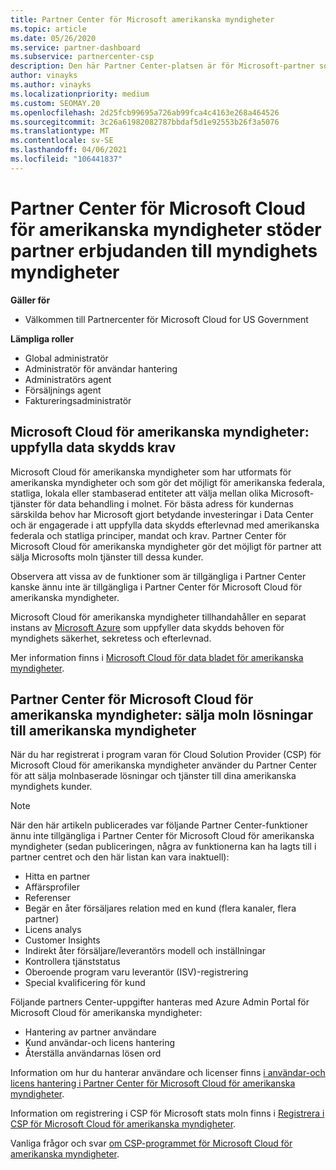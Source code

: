 ```yaml
---
title: Partner Center för Microsoft amerikanska myndigheter
ms.topic: article
ms.date: 05/26/2020
ms.service: partner-dashboard
ms.subservice: partnercenter-csp
description: Den här Partner Center-platsen är för Microsoft-partner som erbjuder Microsofts moln lösningar till kunder som arbetar med myndighets myndigheter i USA.
author: vinayks
ms.author: vinayks
ms.localizationpriority: medium
ms.custom: SEOMAY.20
ms.openlocfilehash: 2d25fcb99695a726ab99fca4c4163e268a464526
ms.sourcegitcommit: 3c26a61982082787bbdaf5d1e92553b26f3a5076
ms.translationtype: MT
ms.contentlocale: sv-SE
ms.lasthandoff: 04/06/2021
ms.locfileid: "106441837"
---
```

# <a name="partner-center-for-microsoft-cloud-for-us-government-supports-partner-offers-to-government-agencies"></a>Partner Center för Microsoft Cloud för amerikanska myndigheter stöder partner erbjudanden till myndighets myndigheter

**Gäller för**

- Välkommen till Partnercenter för Microsoft Cloud for US Government

**Lämpliga roller**

- Global administratör
- Administratör för användar hantering
- Administratörs agent
- Försäljnings agent
- Faktureringsadministratör

## <a name="microsoft-cloud-for-us-government-meeting-data-protection-requirements"></a>Microsoft Cloud för amerikanska myndigheter: uppfylla data skydds krav

Microsoft Cloud för amerikanska myndigheter som har utformats för amerikanska myndigheter och som gör det möjligt för amerikanska federala, statliga, lokala eller stambaserad entiteter att välja mellan olika Microsoft-tjänster för data behandling i molnet. För bästa adress för kundernas särskilda behov har Microsoft gjort betydande investeringar i Data Center och är engagerade i att uppfylla data skydds efterlevnad med amerikanska federala och statliga principer, mandat och krav. Partner Center för Microsoft Cloud för amerikanska myndigheter gör det möjligt för partner att sälja Microsofts moln tjänster till dessa kunder.

Observera att vissa av de funktioner som är tillgängliga i Partner Center kanske ännu inte är tillgängliga i Partner Center för Microsoft Cloud för amerikanska myndigheter.

Microsoft Cloud för amerikanska myndigheter tillhandahåller en separat instans av [Microsoft Azure](https://azure.microsoft.com/overview/clouds/government/) som uppfyller data skydds behoven för myndighets säkerhet, sekretess och efterlevnad. 

Mer information finns i [Microsoft Cloud för data bladet för amerikanska myndigheter](https://download.microsoft.com/download/C/9/C/C9CA3002-DFC4-4ADA-841F-DF42AEC042FB/Microsoft_Azure_Government_Datasheet_EN_US.PDF).

## <a name="partner-center-for-microsoft-cloud-for-us-government-selling-cloud-solutions-to-us-government-entities"></a>Partner Center för Microsoft Cloud för amerikanska myndigheter: sälja moln lösningar till amerikanska myndigheter

När du har registrerat i program varan för Cloud Solution Provider (CSP) för Microsoft Cloud för amerikanska myndigheter använder du Partner Center för att sälja molnbaserade lösningar och tjänster till dina amerikanska myndighets kunder. 

> [!NOTE]  
> När den här artikeln publicerades var följande Partner Center-funktioner ännu inte tillgängliga i Partner Center för Microsoft Cloud för amerikanska myndigheter (sedan publiceringen, några av funktionerna kan ha lagts till i partner centret och den här listan kan vara inaktuell):

- Hitta en partner
- Affärsprofiler
- Referenser
- Begär en åter försäljares relation med en kund (flera kanaler, flera partner)
- Licens analys
- Customer Insights
- Indirekt åter försäljare/leverantörs modell och inställningar
- Kontrollera tjänststatus
- Oberoende program varu leverantör (ISV)-registrering
- Special kvalificering för kund

Följande partners Center-uppgifter hanteras med Azure Admin Portal för Microsoft Cloud för amerikanska myndigheter: 

- Hantering av partner användare
- Kund användar-och licens hantering
- Återställa användarnas lösen ord

Information om hur du hanterar användare och licenser finns [i användar-och licens hantering i Partner Center för Microsoft Cloud för amerikanska myndigheter](user-management-in-partner-center-for-microsoft-us-govt-cloud.md).

Information om registrering i CSP för Microsoft stats moln finns i [Registrera i CSP för Microsoft Cloud för amerikanska myndigheter](enroll-in-csp-for-microsoft-us-govt-cloud.md).

Vanliga frågor och svar [om CSP-programmet för Microsoft Cloud för amerikanska myndigheter](faq-for-us-govt-cloud.md).
